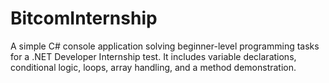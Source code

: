# BitcomInternship
A simple C# console application solving beginner-level programming tasks for a .NET Developer Internship test. It includes variable declarations, conditional logic, loops, array handling, and a method demonstration.
